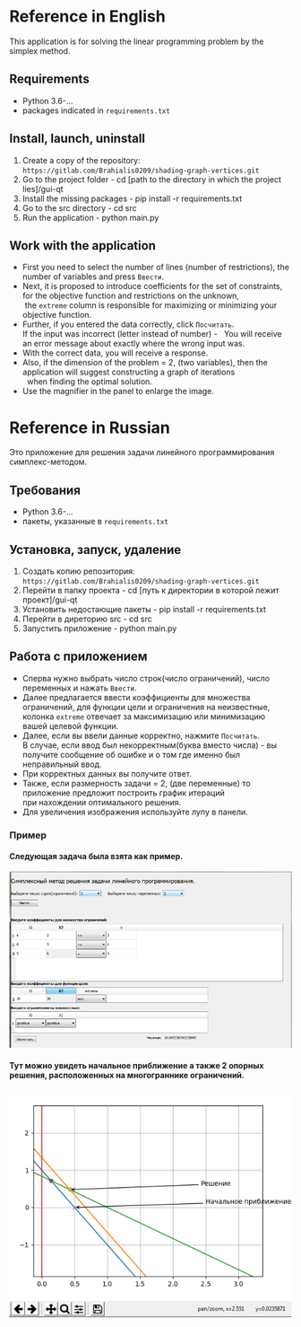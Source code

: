 
# Reference in English
This application is for solving the linear programming problem by the simplex method.
## Requirements
- Python 3.6-...
- packages indicated in `requirements.txt`
## Install, launch, uninstall
1. Create a copy of the repository: `https://gitlab.com/Brahialis0209/shading-graph-vertices.git`
2. Go to the project folder - cd [path to the directory in which the project lies]/gui-qt
3. Install the missing packages - pip install -r requirements.txt
4. Go to the src directory - cd src
4. Run the application - python main.py
## Work with the application
- First you need to select the number of lines (number of restrictions), the number of variables and press `Ввести`.
- Next, it is proposed to introduce coefficients for the set of constraints, for the objective function and restrictions on the unknown, <br>
 the `extreme` column is responsible for maximizing or minimizing your objective function.
- Further, if you entered the data correctly, click `Посчитать`. <br> If the input was incorrect (letter instead of number) -
  You will receive an error message about exactly where the wrong input was.
- With the correct data, you will receive a response.
- Also, if the dimension of the problem = 2, (two variables), then the application will suggest constructing a graph of iterations <br>
  when finding the optimal solution.
- Use the magnifier in the panel to enlarge the image.


# Reference in Russian
Это приложение для решения задачи линейного программирования симплекс-методом.
## Требования
- Python 3.6-...
- пакеты, указанные в `requirements.txt`
## Установка, запуск, удаление
1. Cоздать копию репозитория: `https://gitlab.com/Brahialis0209/shading-graph-vertices.git`
2. Перейти в папку проекта - cd [путь к директории в которой лежит проект]/gui-qt
3. Установить недостающие пакеты - pip install -r requirements.txt
4. Перейти в диреторию src - cd src
4. Запустить приложение - python main.py
## Работа с приложением
- Сперва нужно выбрать число строк(число ограничений), число переменных и нажать `Ввести`.
- Далее предлагается ввести коэффициенты для множества ограничений, для функции цели и ограничения на неизвестные,<br>
 колонка `extreme` отвечает за максимизацию или минимизацию вашей целевой функции.
- Далее, если вы ввели данные корректно, нажмите `Посчитать`.<br> В случае, если ввод был некорректным(буква вместо числа) -
  вы получите сообщение об ошибке и о том где именно был неправильный ввод.
- При корректных данных вы получите ответ.
- Также, если размерность задачи = 2, (две переменные) то приложение предложит построить график итераций<br>
  при нахождении оптимального решения.
- Для увеличения изображения используйте лупу в панели.
### Пример
#### Следующая задача была взята как пример.
![gui](images/example1_widgets.png)<br>
#### Тут можно увидеть начальное приближение а также 2 опорных решения, расположенных на многограннике ограничений.
![gui](images/example1_graph.png)
